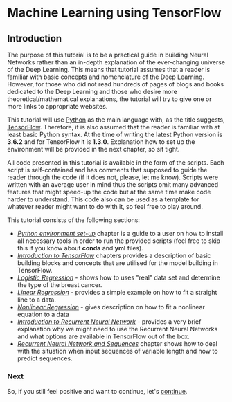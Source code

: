# Machine Learning using TensorFlow

## Introduction

The purpose of this tutorial is to be a practical guide in building Neural Networks rather than an in-depth explanation of the ever-changing universe of the Deep Learning. This means that tutorial assumes that a reader is familiar with basic concepts and nomenclature of the Deep Learning. However, for those who did not read hundreds of pages of blogs and books dedicated to the Deep Learning and those who desire more theoretical/mathematical explanations, the tutorial will try to give one or more links to appropriate websites.

This tutorial will use [Python](https://www.python.org/) as the main language with, as the title suggests,  [TensorFlow](https://www.tensorflow.org/). Therefore, it is also assumed that the reader is familiar with at least basic  Python syntax.  At the time of writing the latest Python version is **3.6.2** and for TensorFlow it is **1.3.0**. Explanation how to set up the environment will be provided in the next chapter, so sit tight.

All code presented in this tutorial is available in the form of the scripts. Each script is self-contained and has comments that supposed to guide the reader through the code (if it does not, please, let me know). Scripts were written with an average user in mind thus the scripts omit many advanced features that might speed-up the code but at the same time make code harder to understand. This code also can be used as a template for whatever reader might want to do with it, so feel free to play around.

This tutorial consists of the following sections:

+ [*Python environment set-up*](environment.md) chapter is a guide to a user on how to install all necessary tools in order to run the provided scripts (feel free to skip this if you know about **conda** and **yml** files).
+ [*Introduction to TensorFlow*](tensorflow_intro.md) chapters provides a description of basic building blocks and concepts that are utilised for the model building in TensorFlow.
+ [*Logistic Regression*](logistic_regression.md) - shows how to uses "real" data set and determine the type of the breast cancer.
+ [*Linear Regression*](linear_regression.md) -  provides a simple example on how to fit a straight line to a data.
+ [*Nonlinear Regression*](nonlinear_regression.md) - gives description on how to fit a nonlinear equation to a data
+ [*Introduction to Recurrent Neural Network*](rnn_intro.md) - provides a very brief explanation why we might need to use the Recurrent Neural Networks and what options are available in TensorFlow out of the box.
+ [*Recurrent Neural Network and Sequences*](rnn_seq.md) chapter shows how to deal with the situation when input sequences of variable length and how to predict sequences.

### Next

So, if you still feel positive and want to continue, let's [continue](environment.md).